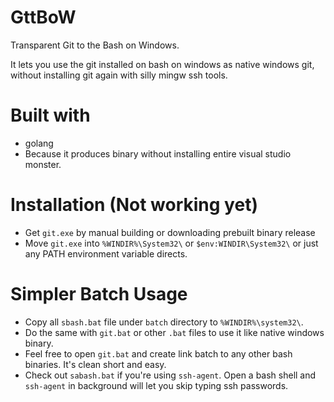 # GttBoW
Transparent Git to the Bash on Windows.

It lets you use the git installed on bash on windows as native windows git, without installing git again with silly mingw ssh tools.

# Built with
 - golang
  - Because it produces binary without installing entire visual studio monster.

# Installation (Not working yet)
 - Get `git.exe` by manual building or downloading prebuilt binary release
 - Move `git.exe` into `%WINDIR%\System32\` or `$env:WINDIR\System32\` or just any PATH environment variable directs.

# Simpler Batch Usage
 - Copy all `sbash.bat` file under `batch` directory to `%WINDIR%\system32\`.
 - Do the same with `git.bat` or other `.bat` files to use it like native windows binary.
 - Feel free to open `git.bat` and create link batch to any other bash binaries. It's clean short and easy.
 - Check out `sabash.bat` if you're using `ssh-agent`. Open a bash shell and `ssh-agent` in background will let you skip typing ssh passwords.
